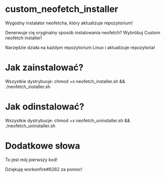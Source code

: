 # custom_neofetch_installer
Wygodny instalator neofetcha, który aktualizuje repozytorium!

Denerwuje cię oryginalny sposób instalowania neofetch?
Wybróbuj Custom neofetch installer!

Narzędzie działa na każdym repozytorium Linux i aktualizuje repozytoria!

# Jak zainstalować?

Wszystkie dystrybucje: chmod +x neofetch_installer.sh && ./neofetch_installer.sh

# Jak odinstalować?

Wszystkie dystrybucje: chmod +x neofetch_uninstaller.sh && ./neofetch_uninstaller.sh

# Dodatkowe słowa

To jest mój pierwszy kod!

Dziękuję workonfire#8262 za pomoc!
